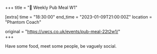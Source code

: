 +++
title = "🍔 Weekly Pub Meal W1"

[extra]
time = "18:30:00"
end_time = "2023-01-09T21:00:00Z"
location = "Phantom Coach"

original = "https://uwcs.co.uk/events/pub-meal-22t2w1/"    
+++

Have some food, meet some people, be vaguely social.
